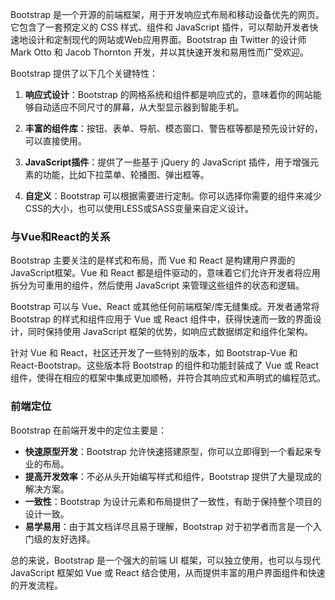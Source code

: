



Bootstrap 是一个开源的前端框架，用于开发响应式布局和移动设备优先的网页。它包含了一套预定义的 CSS 样式、组件和 JavaScript 插件，可以帮助开发者快速地设计和定制现代的网站或Web应用界面。Bootstrap 由 Twitter 的设计师 Mark Otto 和 Jacob Thornton 开发，并以其快速开发和易用性而广受欢迎。

Bootstrap 提供了以下几个关键特性：

1. **响应式设计**：Bootstrap 的网格系统和组件都是响应式的，意味着你的网站能够自动适应不同尺寸的屏幕，从大型显示器到智能手机。

2. **丰富的组件库**：按钮、表单、导航、模态窗口、警告框等都是预先设计好的，可以直接使用。

3. **JavaScript插件**：提供了一些基于 jQuery 的 JavaScript 插件，用于增强元素的功能，比如下拉菜单、轮播图、弹出框等。

4. **自定义**：Bootstrap 可以根据需要进行定制。你可以选择你需要的组件来减少CSS的大小，也可以使用LESS或SASS变量来自定义设计。

### 与Vue和React的关系

Bootstrap 主要关注的是样式和布局，而 Vue 和 React 是构建用户界面的JavaScript框架。Vue 和 React 都是组件驱动的，意味着它们允许开发者将应用拆分为可重用的组件，然后使用 JavaScript 来管理这些组件的状态和逻辑。

Bootstrap 可以与 Vue、React 或其他任何前端框架/库无缝集成。开发者通常将 Bootstrap 的样式和组件应用于 Vue 或 React 组件中，获得快速而一致的界面设计，同时保持使用 JavaScript 框架的优势，如响应式数据绑定和组件化架构。

针对 Vue 和 React，社区还开发了一些特别的版本，如 Bootstrap-Vue 和 React-Bootstrap。这些版本将 Bootstrap 的组件和功能封装成了 Vue 或 React 组件，使得在相应的框架中集成更加顺畅，并符合其响应式和声明式的编程范式。

### 前端定位

Bootstrap 在前端开发中的定位主要是：

- **快速原型开发**：Bootstrap 允许快速搭建原型，你可以立即得到一个看起来专业的布局。
- **提高开发效率**：不必从头开始编写样式和组件，Bootstrap 提供了大量现成的解决方案。
- **一致性**：Bootstrap 为设计元素和布局提供了一致性，有助于保持整个项目的设计一致。
- **易学易用**：由于其文档详尽且易于理解，Bootstrap 对于初学者而言是一个入门级的友好选择。

总的来说，Bootstrap 是一个强大的前端 UI 框架，可以独立使用，也可以与现代 JavaScript 框架如 Vue 或 React 结合使用，从而提供丰富的用户界面组件和快速的开发流程。